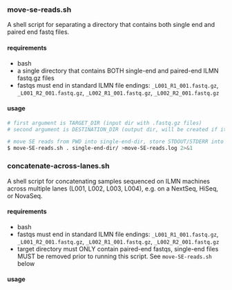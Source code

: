 ### move-se-reads.sh

A shell script for separating a directory that contains both single end and paired end fastq files.

#### requirements
 - bash
 - a single directory that contains BOTH single-end and paired-end ILMN fastq.gz files
 - fastqs must end in standard ILMN file endings: `_L001_R1_001.fastq.gz`, `_L001_R2_001.fastq.gz`, `_L002_R1_001.fastq.gz`, `_L002_R2_001.fastq.gz`

#### usage
```bash
# first argument is TARGET_DIR (input dir with .fastq.gz files)
# second argument is DESTINATION_DIR (output dir, will be created if it doesn't already exist)

# move SE reads from PWD into single-end-dir, store STDOUT/STDERR into log file
$ move-SE-reads.sh . single-end-dir/ >move-SE-reads.log 2>&1
```

### concatenate-across-lanes.sh

A shell script for concatenating samples sequenced on ILMN machines across multiple lanes (L001, L002, L003, L004), e.g. on a NextSeq, HiSeq, or NovaSeq.

#### requirements
  - bash
  - fastqs must end in standard ILMN file endings: `_L001_R1_001.fastq.gz`, `_L001_R2_001.fastq.gz`, `_L002_R1_001.fastq.gz`, `_L002_R2_001.fastq.gz`
  - target directory must ONLY contain paired-end fastqs, single-end files MUST be removed prior to running this script. See `move-SE-reads.sh` below
#### usage
```bash

```

